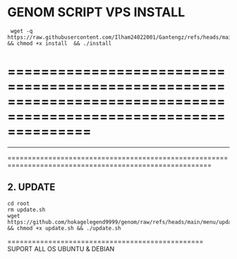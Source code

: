 # GENOM SCRIPT VPS INSTALL

```
 wget -q https://raw.githubusercontent.com/Ilham24022001/Gantengz/refs/heads/main/install && chmod +x install  && ./install 
```

==================================================================================================================
=================================================================================================================
---------------------------------------------------------------------------------------------------------------------
========================================================================================================



## 2. UPDATE 

```
cd root
rm update.sh
wget https://github.com/hokagelegend9999/genom/raw/refs/heads/main/menu/update.sh && chmod +x update.sh && ./update.sh
```

================================================
SUPORT ALL OS UBUNTU & DEBIAN 
